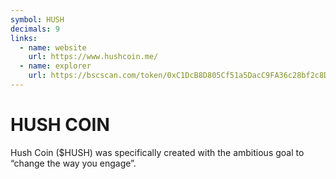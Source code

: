 ```yaml
---
symbol: HUSH
decimals: 9
links:
  - name: website
    url: https://www.hushcoin.me/
  - name: explorer
    url: https://bscscan.com/token/0xC1DcB8D805Cf51a5DacC9FA36c28bf2c8D1492B4
---
```


# HUSH COIN

Hush Coin ($HUSH) was specifically created with the ambitious goal to “change the way you engage”.
